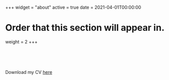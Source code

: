 +++
widget = "about"
active = true
date = 2021-04-01T00:00:00

# Order that this section will appear in.
weight = 2
+++

<br/><br/>
<br/>

Download my CV [here](cv_Eddie.pdf)

